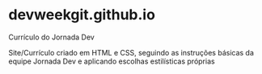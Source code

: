 # devweekgit.github.io
Currículo do Jornada Dev

Site/Currículo criado em HTML e CSS, seguindo as instruções básicas da equipe Jornada Dev e aplicando escolhas estilísticas próprias
